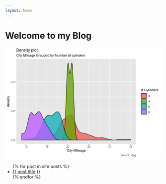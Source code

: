 ```yaml
---
layout: home
---
```


Welcome to my Blog
==================

![](index_files/figure-markdown_strict/unnamed-chunk-1-1.png)

<ul>
  {% for post in site.posts %}
    <li>
      <a href="{{ post.url }}">{{ post.title }}</a>
    </li>
  {% endfor %}
</ul>

